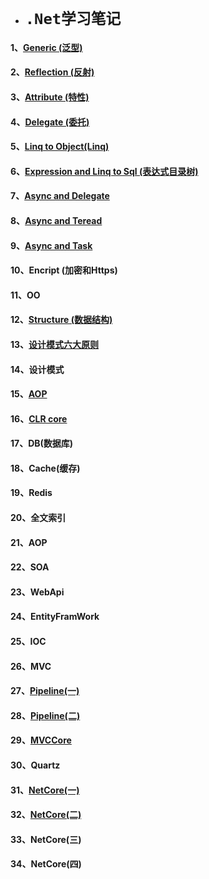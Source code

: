 * # `.Net学习笔记`
 
 
 #### 1、[Generic (泛型)](.Net高级/Generic-1.md)
 #### 2、[Reflection (反射)](.Net高级/Reflection.md)
 #### 3、[Attribute (特性)](.Net高级/Attribute.md)
 #### 4、[Delegate (委托)](.Net高级/Delagate.md)
 #### 5、[Linq to Object(Linq)](.Net高级/Linq.md)
 #### 6、[Expression and Linq to Sql (表达式目录树)](.Net高级/Expression-And-Linq-to-sql.md)
 #### 7、[Async and Delegate ](.Net高级/Async.md)
 #### 8、[Async and Teread](.Net高级/Async_2.md)
 #### 9、[Async and Task](.Net高级/Async_3.md)
 #### 10、Encript (加密和Https)
 #### 11、OO
 #### 12、[Structure (数据结构)](.Net高级/Structure.md)
 #### 13、[设计模式六大原则](.Net高级/DesignPatternPrinciple.md)
 #### 14、设计模式
 #### 15、[AOP](.Net高级/AOP.md)
 #### 16、[CLR core](.Net高级/CLR_CORE.md)
 #### 17、DB(数据库)
 #### 18、Cache(缓存)
 #### 19、Redis
 #### 20、全文索引
 #### 21、AOP 
 #### 22、SOA
 #### 23、WebApi
 #### 24、EntityFramWork 
 #### 25、IOC
 #### 26、MVC
 #### 27、[Pipeline(一)](.Net高级/Pipeline-1.md)
 #### 28、[Pipeline(二)](.Net高级/Pipeline-2.md)
 #### 29、[MVCCore](.Net高级/MvcCore.md)
 #### 30、Quartz
 #### 31、[NetCore(一)](.Net高级/NetCore.md)
 #### 32、[NetCore(二)](.Net高级/NetCore2.md)
 #### 33、NetCore(三)
 #### 34、NetCore(四)
